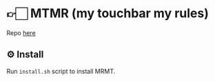 # 👉🏻 MTMR (my touchbar my rules)

Repo [here](https://github.com/toxblh/mtmr)

## ⚙️ Install 

Run `install.sh` script to install MRMT.

